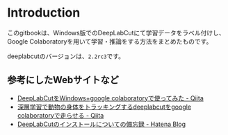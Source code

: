 # Introduction

このgitbookは、Windows版でのDeepLabCutにて学習データをラベル付けし、Google Colaboratoryを用いて学習・推論をする方法をまとめたものです。

deeplabcutのバージョンは、`2.2rc3`です。

## 参考にしたWebサイトなど
* [DeepLabCutをWindows+google colaboratoryで使ってみた - Qiita](https://qiita.com/Cony-san/items/62df5365878baaa5e275)
* [深層学習で動物の身体をトラッキングするdeeplabcutをgoogle colaboratoryで走らせる - Qiita](https://qiita.com/riichirohira/items/b92723278ba92fb42db9)
* [DeepLabCutのインストールについての備忘録 - Hatena Blog](https://krhb.hatenablog.com/entry/2019/05/06/214914)
